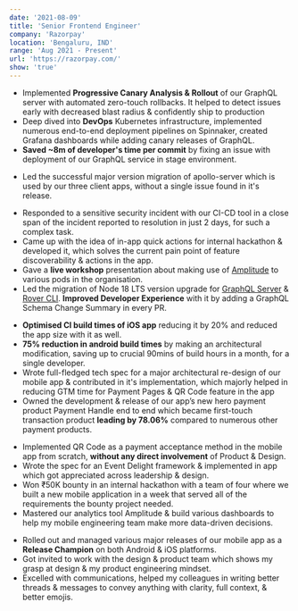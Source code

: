 ```yaml
---
date: '2021-08-09'
title: 'Senior Frontend Engineer'
company: 'Razorpay'
location: 'Bengaluru, IND'
range: 'Aug 2021 - Present'
url: 'https://razorpay.com/'
show: 'true'
---
```

- Implemented **Progressive Canary Analysis & Rollout** of our GraphQL server with automated zero-touch rollbacks. It helped to detect issues early with decreased blast radius & confidently ship to production
- Deep dived into **DevOps** Kubernetes infrastructure, implemented numerous end-to-end deployment pipelines on Spinnaker, created Grafana dashboards while adding canary releases of GraphQL.
- **Saved ~8m of developer's time per commit** by fixing an issue with deployment of our GraphQL service in stage environment.
<!-- - Wrote full tech spec of progressive canary analysis & releases of GraphQL server with whole architecture & deployment flows, whose details were loved by many. -->
- Led the successful major version migration of apollo-server which is used by our three client apps, without a single issue found in it's release.
<!-- - Despite having no prior experience with ITF Framework, E2E Testing, writing GitHub Actions, and Argo Workflows; I contributed to successfully integrate ITF Framework in our GraphQL repository. -->
- Responded to a sensitive security incident with our CI-CD tool in a close span of the incident reported to resolution in just 2 days, for such a complex task.
- Came up with the idea of in-app quick actions for internal hackathon & developed it, which solves the current pain point of feature discoverability & actions in the app.
- Gave a **live workshop** presentation about making use of [Amplitude](https://amplitude.com/) to various pods in the organisation.
- Led the migration of Node 18 LTS version upgrade for [GraphQL Server](https://www.apollographql.com/docs/apollo-server/) & [Rover CLI](https://www.apollographql.com/docs/rover/). **Improved Developer Experience** with it by adding a GraphQL Schema Change Summary in every PR.
<!-- - Refactored GitHub Actions for GraphQL server repository & eliminated all 70+ warnings they produced on CI. -->
- **Optimised CI build times of iOS app** reducing it by 20% and reduced the app size with it as well.
- **75% reduction in android build times** by making an architectural modification, saving up to crucial 90mins of build hours in a month, for a single developer.
- Wrote full-fledged tech spec for a major architectural re-design of our mobile app & contributed in it's implementation, which majorly helped in reducing GTM time for Payment Pages & QR Code feature in the app
- Owned the development & release of our app’s new hero payment product Payment Handle end to end which became first-touch transaction product **leading by 78.06%** compared to numerous other payment products.
<!-- - Added Refer & Earn feature for merchants which had 36.7% better conversion on mobile app from web. -->
- Implemented QR Code as a payment acceptance method in the mobile app from scratch, **without any direct involvement** of Product & Design.
- Wrote the spec for an Event Delight framework & implemented in app which got appreciated across leadership & design.
- Won ₹50K bounty in an internal hackathon with a team of four where we built a new mobile application in a week that served all of the requirements the bounty project needed.
- Mastered our analytics tool Amplitude & build various dashboards to help my mobile engineering team make more data-driven decisions.
<!-- - Integrated third-party tru.ID SDK for user authentication in the mobile app & gave actionable insights to improve their react-native SDK which they acted upon in next versions. -->
<!-- - Researched & fixed a major P0 issue we had in our app & drafted RCA for it. -->
- Rolled out and managed various major releases of our mobile app as a **Release Champion** on both Android & iOS platforms.
- Got invited to work with the design & product team which shows my grasp at design & my product engineering mindset.
- Excelled with communications, helped my colleagues in writing better threads & messages to convey anything with clarity, full context, & better emojis.
